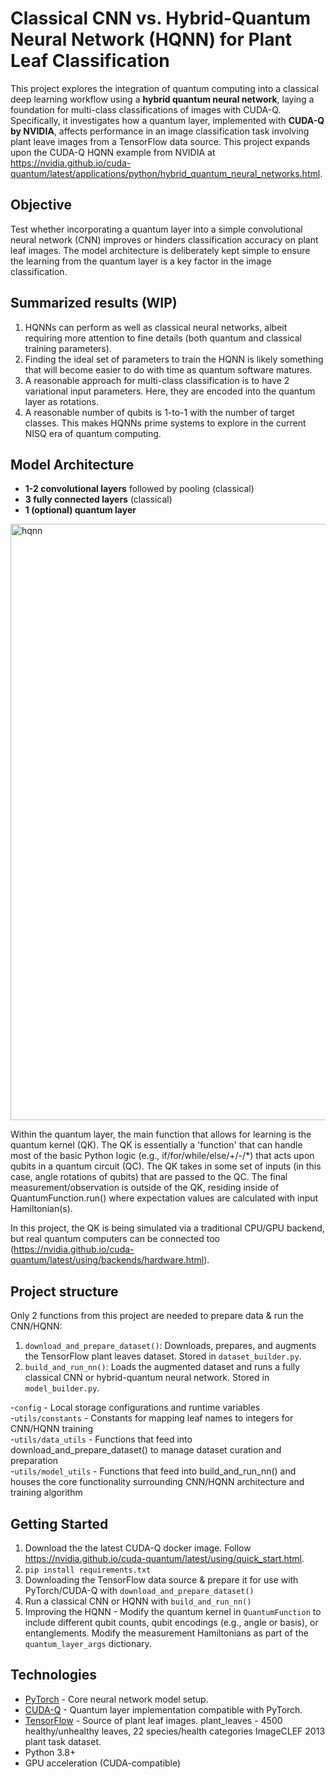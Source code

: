 # Classical CNN vs. Hybrid-Quantum Neural Network (HQNN) for Plant Leaf Classification

This project explores the integration of quantum computing into a classical deep learning workflow using a **hybrid quantum neural network**, laying a foundation for multi-class classifications of images with CUDA-Q. Specifically, it investigates how a quantum layer, implemented with **CUDA-Q by NVIDIA**, affects performance in an image classification task involving plant leave images from a TensorFlow data source. This project expands upon the CUDA-Q HQNN example from NVIDIA at https://nvidia.github.io/cuda-quantum/latest/applications/python/hybrid_quantum_neural_networks.html.

## Objective
Test whether incorporating a quantum layer into a simple convolutional neural network (CNN) improves or hinders classification accuracy on plant leaf images. The model architecture is deliberately kept simple to ensure the learning from the quantum layer is a key factor in the image classification.

## Summarized results (WIP)
1) HQNNs can perform as well as classical neural networks, albeit requiring more attention to fine details (both quantum and classical training parameters).
2) Finding the ideal set of parameters to train the HQNN is likely something that will become easier to do with time as quantum software matures.
3) A reasonable approach for multi-class classification is to have 2 variational input parameters. Here, they are encoded into the quantum layer as rotations.
4) A reasonable number of qubits is 1-to-1 with the number of target classes. This makes HQNNs prime systems to explore in the current NISQ era of quantum computing.

##  Model Architecture
- **1-2 convolutional layers** followed by pooling (classical)
- **3 fully connected layers** (classical)
- **1 (optional) quantum layer**

 <img width="954" alt="hqnn" src="https://github.com/user-attachments/assets/1fbdd611-9b17-449f-8ebe-198b4da157af" />


Within the quantum layer, the main function that allows for learning is the quantum kernel (QK). The QK is essentially a 'function' that can handle most of the basic Python logic (e.g., if/for/while/else/+/-/*) that acts upon qubits in a quantum circuit (QC). The QK takes in some set of inputs (in this case, angle rotations of qubits) that are passed to the QC. The final measurement/observation is outside of the QK, residing inside of QuantumFunction.run() where expectation values are calculated with input Hamiltonian(s).

In this project, the QK is being simulated via a traditional CPU/GPU backend, but real quantum computers can be connected too (https://nvidia.github.io/cuda-quantum/latest/using/backends/hardware.html).  

## Project structure
Only 2 functions from this project are needed to prepare data & run the CNN/HQNN:
1) `download_and_prepare_dataset()`: Downloads, prepares, and augments the TensorFlow plant leaves dataset. Stored in `dataset_builder.py`.
2) `build_and_run_nn()`: Loads the augmented dataset and runs a fully classical CNN or hybrid-quantum neural network. Stored in `model_builder.py`.

-`config` - Local storage configurations and runtime variables <br>
-`utils/constants` - Constants for mapping leaf names to integers for CNN/HQNN training <br>
-`utils/data_utils` - Functions that feed into download_and_prepare_dataset() to manage dataset curation and preparation <br>
-`utils/model_utils` - Functions that feed into build_and_run_nn() and houses the core functionality surrounding CNN/HQNN architecture and training algorithm

## Getting Started
1) Download the  the latest CUDA-Q docker image. Follow https://nvidia.github.io/cuda-quantum/latest/using/quick_start.html.
2) `pip install requirements.txt`
3) Downloading the TensorFlow data source & prepare it for use with PyTorch/CUDA-Q with `download_and_prepare_dataset()`
4) Run a classical CNN or HQNN with `build_and_run_nn()`
5) Improving the HQNN - Modify the quantum kernel in `QuantumFunction` to include different qubit counts, qubit encodings (e.g., angle or basis), or entanglements. Modify the measurement Hamiltonians as part of the `quantum_layer_args` dictionary.

## Technologies
- [PyTorch](https://pytorch.org/) - Core neural network model setup.
- [CUDA-Q](https://developer.nvidia.com/cuda-quantum) - Quantum layer implementation compatible with PyTorch.
- [TensorFlow](https://www.tensorflow.org/datasets) - Source of plant leaf images. plant_leaves - 4500 healthy/unhealthy leaves, 22 species/health categories
ImageCLEF 2013 plant task dataset.
- Python 3.8+
- GPU acceleration (CUDA-compatible)
